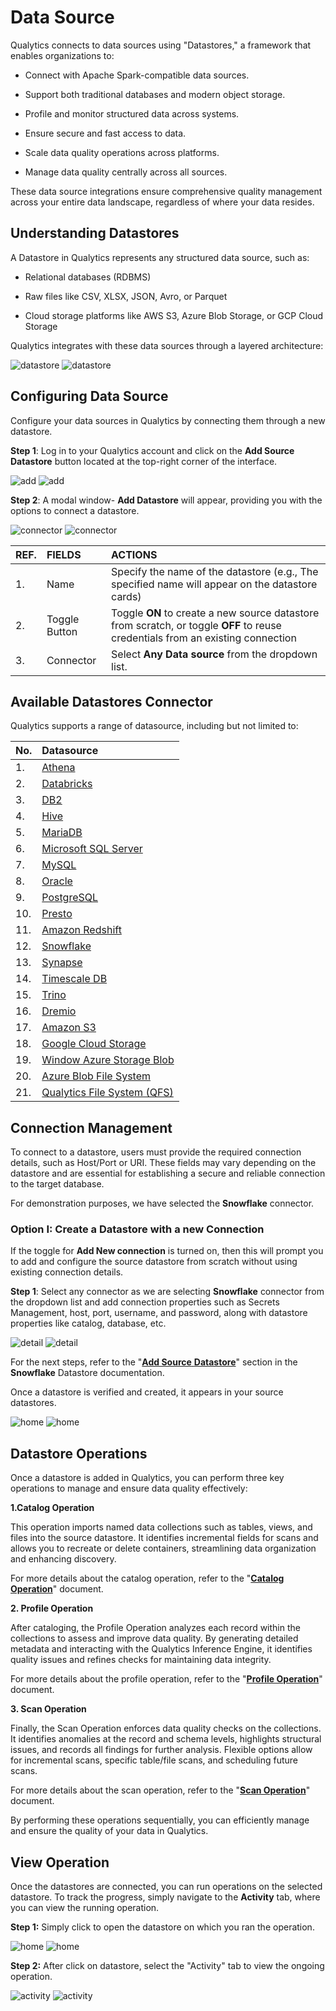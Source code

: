 # Data Source

Qualytics connects to data sources using "Datastores," a framework that enables organizations to:

* Connect with Apache Spark-compatible data sources.

* Support both traditional databases and modern object storage.

* Profile and monitor structured data across systems.

* Ensure secure and fast access to data.

* Scale data quality operations across platforms.

* Manage data quality centrally across all sources.

These data source integrations ensure comprehensive quality management across your entire data landscape, regardless of where your data resides.

## Understanding Datastores

A Datastore in Qualytics represents any structured data source, such as:

* Relational databases (RDBMS)

* Raw files like CSV, XLSX, JSON, Avro, or Parquet

* Cloud storage platforms like AWS S3, Azure Blob Storage, or GCP Cloud Storage

Qualytics integrates with these data sources through a layered architecture:

![datastore](../assets/datastores/what-is/datastore.png#only-light)
![datastore](../assets/datastores/what-is/datastore.png#only-dark)

## Configuring Data Source 

Configure your data sources in Qualytics by connecting them through a new datastore.

**Step 1**: Log in to your Qualytics account and click on the **Add Source Datastore** button located at the top-right corner of the interface.

![add](../assets/datastores/what-is/add-light-1.png#only-light)
![add](../assets/datastores/what-is/add-dark-1.png#only-dark)

**Step 2**: A modal window- **Add Datastore** will appear, providing you with the options to connect a datastore.

![connector](../assets/datastores/what-is/connector-light-2.png#only-light)
![connector](../assets/datastores/what-is/connector-dark-2.png#only-dark)

| REF. | FIELDS | ACTIONS |
| :---- | :---- | :---- |
| 1. | Name | Specify the name of the datastore (e.g., The specified name will appear on the datastore cards) |
| 2. | Toggle Button | Toggle **ON** to create a new source datastore from scratch, or toggle **OFF** to reuse credentials from an existing connection |
| 3. | Connector | Select **Any Data source** from the dropdown list. |

## Available Datastores Connector

Qualytics supports a range of datasource, including but not limited to:

|          No. |                       Datasource |
| :---- | :---- |
|         1. |                         [Athena](../add-datastores/athena.md) |
|         2. |                      [Databricks](../add-datastores/databricks.md) |
|         3. |                          [DB2](../add-datastores/db2.md) |
|         4. |                         [Hive](../add-datastores/hive.md) |
|        5. |                      [MariaDB](../add-datastores/maria-db.md) |
|        6. |              [Microsoft SQL Server](../add-datastores/microsoft-sql-server.md) |
|        7. |                     [MySQL](../add-datastores/mysql.md) |
|        8. |                     [Oracle](../add-datastores/oracle.md) |
|        9.  |               [PostgreSQL](../add-datastores/postgresql.md) |
|      10. |                   [Presto](../add-datastores/presto.md) |
|      11. |            [Amazon Redshift](../add-datastores/redshift.md) |
|      12. |               [Snowflake](../add-datastores/snowflake.md) |
|      13. |                 [Synapse](../add-datastores/synapse.md) |
|      14. |            [Timescale DB](../add-datastores/timescale-db.md) |
|      15. |                  [Trino](../add-datastores/trino.md) |
|      16.  |             [Dremio](../add-datastores/dremio.md) |
|      17.  |             [Amazon S3](../add-datastores/amazon-s3.md) |
|      18. |         [Google Cloud Storage](../add-datastores/google-cloud-storage.md) |
|     19. |      [Window Azure Storage Blob](../add-datastores/azure-datalake-storage.md) |
|     20. |        [Azure Blob File System](../add-datastores/azure-blob-storage.md) |
|     21. |      [Qualytics File System (QFS)](../add-datastores/qfs.md) |

## Connection Management

To connect to a datastore, users must provide the required connection details, such as Host/Port or URI. These fields may vary depending on the datastore and are essential for establishing a secure and reliable connection to the target database.

For demonstration purposes, we have selected the **Snowflake** connector.

### Option I: Create a Datastore with a new Connection

If the toggle for **Add New connection** is turned on, then this will prompt you to add and configure the source datastore from scratch without using existing connection details.

**Step 1**: Select any connector as we are selecting **Snowflake** connector from the dropdown list and add connection properties such as Secrets Management, host, port, username, and password, along with datastore properties like catalog, database, etc.

![detail](../assets/datastores/what-is/detail-light-3.png#only-light)
![detail](../assets/datastores/what-is/detail-dark-3.png#only-dark)

For the next steps, refer to the "[**Add Source** **Datastore**](../add-datastores/snowflake.md#add-a-source-datastore)" section in the **Snowflake** Datastore documentation.

Once a datastore is verified and created, it appears in your source datastores.

![home](../assets/datastores/what-is/home-light-4.png#only-light)
![home](../assets/datastores/what-is/home-dark-4.png#only-dark)

## Datastore Operations

Once a datastore is added in Qualytics, you can perform three key operations to manage and ensure data quality effectively:

**1.Catalog Operation**

   This operation imports named data collections such as tables, views, and files into the source datastore. It identifies incremental fields for scans and allows you to recreate or delete containers, streamlining data organization and enhancing discovery.  
     
   For more details about the catalog operation, refer to the "[**Catalog Operation**](../source-datastore/catalog.md)" document.

**2. Profile Operation**

   After cataloging, the Profile Operation analyzes each record within the collections to assess and improve data quality. By generating detailed metadata and interacting with the Qualytics Inference Engine, it identifies quality issues and refines checks for maintaining data integrity.

   For more details about the profile operation, refer to the "[**Profile Operation**](../source-datastore/profile.md)" document.

**3. Scan Operation**

   Finally, the Scan Operation enforces data quality checks on the collections. It identifies anomalies at the record and schema levels, highlights structural issues, and records all findings for further analysis. Flexible options allow for incremental scans, specific table/file scans, and scheduling future scans.

   For more details about the scan operation, refer to the "[**Scan Operation**](../source-datastore/scan.md)" document.

By performing these operations sequentially, you can efficiently manage and ensure the quality of your data in Qualytics.

## View Operation

Once the datastores are connected, you can run operations on the selected datastore. To track the progress, simply navigate to the **Activity** tab, where you can view the running operation.

**Step 1:** Simply click to open the datastore on which you ran the operation.

![home](../assets/datastores/what-is/home-light-5.png#only-light)
![home](../assets/datastores/what-is/home-dark-5.png#only-dark)


**Step 2:** After click on datastore, select the "Activity" tab to view the ongoing operation.

![activity](../assets/datastores/what-is/activity-light-6.png#only-light)
![activity](../assets/datastores/what-is/activity-dark-6.png#only-dark)